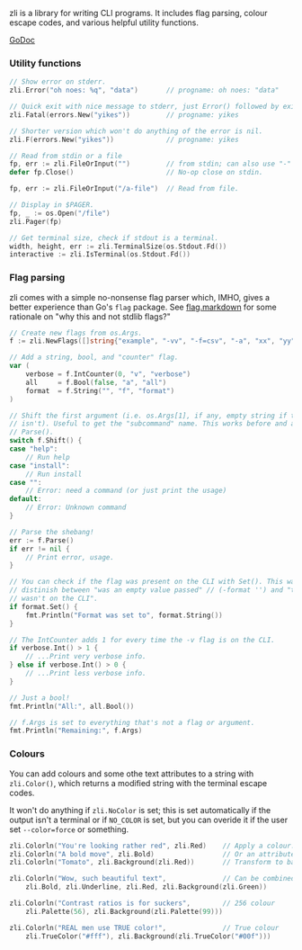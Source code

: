 zli is a library for writing CLI programs. It includes flag parsing, colour
escape codes, and various helpful utility functions.

[GoDoc](https://pkg.go.dev/zgo.at/zli)

### Utility functions

```go
// Show error on stderr.
zli.Error("oh noes: %q", "data")       // progname: oh noes: "data"

// Quick exit with nice message to stderr, just Error() followed by exit().
zli.Fatal(errors.New("yikes"))         // progname: yikes

// Shorter version which won't do anything of the error is nil.
zli.F(errors.New("yikes"))             // progname: yikes

// Read from stdin or a file
fp, err := zli.FileOrInput("")         // from stdin; can also use "-"
defer fp.Close()                       // No-op close on stdin.

fp, err := zli.FileOrInput("/a-file")  // Read from file.

// Display in $PAGER.
fp, _ := os.Open("/file")
zli.Pager(fp)

// Get terminal size, check if stdout is a terminal.
width, height, err := zli.TerminalSize(os.Stdout.Fd())
interactive := zli.IsTerminal(os.Stdout.Fd())
```

### Flag parsing

zli comes with a simple no-nonsense flag parser which, IMHO, gives a better
experience than Go's `flag` package. See [flag.markdown](/flag.markdown) for
some rationale on "why this and not stdlib flags?"

```go
// Create new flags from os.Args.
f := zli.NewFlags([]string{"example", "-vv", "-f=csv", "-a", "xx", "yy"})

// Add a string, bool, and "counter" flag.
var (
    verbose = f.IntCounter(0, "v", "verbose")
    all     = f.Bool(false, "a", "all")
    format  = f.String("", "f", "format")
)

// Shift the first argument (i.e. os.Args[1], if any, empty string if there
// isn't). Useful to get the "subcommand" name. This works before and after
// Parse().
switch f.Shift() {
case "help":
    // Run help
case "install":
    // Run install
case "":
    // Error: need a command (or just print the usage)
default:
    // Error: Unknown command
}

// Parse the shebang!
err := f.Parse()
if err != nil {
    // Print error, usage.
}

// You can check if the flag was present on the CLI with Set(). This way you can
// distinish between "was an empty value passed" // (-format '') and "this flag
// wasn't on the CLI".
if format.Set() {
    fmt.Println("Format was set to", format.String())
}

// The IntCounter adds 1 for every time the -v flag is on the CLI.
if verbose.Int() > 1 {
    // ...Print very verbose info.
} else if verbose.Int() > 0 {
    // ...Print less verbose info.
}

// Just a bool!
fmt.Println("All:", all.Bool())

// f.Args is set to everything that's not a flag or argument.
fmt.Println("Remaining:", f.Args)
```

### Colours

You can add colours and some othe text attributes to a string with
`zli.Color()`, which returns a modified string with the terminal escape codes.

It won't do anything if `zli.NoColor` is set; this is set automatically if the
output isn't a terminal or if `NO_COLOR` is set, but you can overide it if the
user set `--color=force` or something.

```go
zli.Colorln("You're looking rather red", zli.Red)    // Apply a colour.
zli.Colorln("A bold move", zli.Bold)                 // Or an attribute.
zli.Colorln("Tomato", zli.Background(zli.Red))       // Transform to background colour.

zli.Colorln("Wow, such beautiful text",              // Can be combined.
    zli.Bold, zli.Underline, zli.Red, zli.Background(zli.Green))

zli.Colorln("Contrast ratios is for suckers",        // 256 colour
    zli.Palette(56), zli.Background(zli.Palette(99)))

zli.Colorln("REAL men use TRUE color!",              // True colour
    zli.TrueColor("#fff"), zli.Background(zli.TrueColor("#00f")))
```
